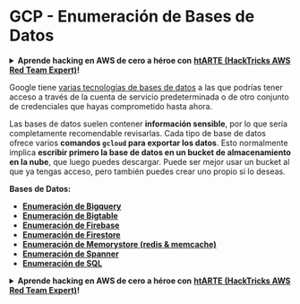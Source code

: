 # GCP - Enumeración de Bases de Datos

<details>

<summary><strong>Aprende hacking en AWS de cero a héroe con</strong> <a href="https://training.hacktricks.xyz/courses/arte"><strong>htARTE (HackTricks AWS Red Team Expert)</strong></a><strong>!</strong></summary>

Otras formas de apoyar a HackTricks:

* Si quieres ver tu **empresa anunciada en HackTricks** o **descargar HackTricks en PDF** revisa los [**PLANES DE SUSCRIPCIÓN**](https://github.com/sponsors/carlospolop)!
* Consigue el [**merchandising oficial de PEASS & HackTricks**](https://peass.creator-spring.com)
* Descubre [**La Familia PEASS**](https://opensea.io/collection/the-peass-family), nuestra colección de [**NFTs**](https://opensea.io/collection/the-peass-family) exclusivos
* **Únete al** 💬 [**grupo de Discord**](https://discord.gg/hRep4RUj7f) o al [**grupo de telegram**](https://t.me/peass) o **sígueme** en **Twitter** 🐦 [**@carlospolopm**](https://twitter.com/carlospolopm)**.**
* **Comparte tus trucos de hacking enviando PRs a los repositorios de github de** [**HackTricks**](https://github.com/carlospolop/hacktricks) y [**HackTricks Cloud**](https://github.com/carlospolop/hacktricks-cloud).

</details>

Google tiene [varias tecnologías de bases de datos](https://cloud.google.com/products/databases/) a las que podrías tener acceso a través de la cuenta de servicio predeterminada o de otro conjunto de credenciales que hayas comprometido hasta ahora.

Las bases de datos suelen contener **información sensible**, por lo que sería completamente recomendable revisarlas. Cada tipo de base de datos ofrece varios **comandos `gcloud` para exportar los datos**. Esto normalmente implica **escribir primero la base de datos en un bucket de almacenamiento en la nube**, que luego puedes descargar. Puede ser mejor usar un bucket al que ya tengas acceso, pero también puedes crear uno propio si lo deseas.

**Bases de Datos:**

* ****[**Enumeración de Bigquery**](gcp-bigquery-enum.md)****
* ****[**Enumeración de Bigtable**](gcp-bigtable-enum.md)****
* ****[**Enumeración de Firebase**](gcp-firebase-enum.md)****
* ****[**Enumeración de Firestore**](gcp-firestore-enum.md)****
* ****[**Enumeración de Memorystore (redis & memcache)**](gcp-memorystore-enum.md)****
* ****[**Enumeración de Spanner**](gcp-spanner-enum.md)****
* ****[**Enumeración de SQL**](gcp-sql-enum.md)****

<details>

<summary><strong>Aprende hacking en AWS de cero a héroe con</strong> <a href="https://training.hacktricks.xyz/courses/arte"><strong>htARTE (HackTricks AWS Red Team Expert)</strong></a><strong>!</strong></summary>

Otras formas de apoyar a HackTricks:

* Si quieres ver tu **empresa anunciada en HackTricks** o **descargar HackTricks en PDF** revisa los [**PLANES DE SUSCRIPCIÓN**](https://github.com/sponsors/carlospolop)!
* Consigue el [**merchandising oficial de PEASS & HackTricks**](https://peass.creator-spring.com)
* Descubre [**La Familia PEASS**](https://opensea.io/collection/the-peass-family), nuestra colección de [**NFTs**](https://opensea.io/collection/the-peass-family) exclusivos
* **Únete al** 💬 [**grupo de Discord**](https://discord.gg/hRep4RUj7f) o al [**grupo de telegram**](https://t.me/peass) o **sígueme** en **Twitter** 🐦 [**@carlospolopm**](https://twitter.com/carlospolopm)**.**
* **Comparte tus trucos de hacking enviando PRs a los repositorios de github de** [**HackTricks**](https://github.com/carlospolop/hacktricks) y [**HackTricks Cloud**](https://github.com/carlospolop/hacktricks-cloud).

</details>
